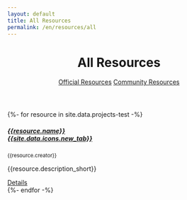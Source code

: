```yaml
---
layout: default
title: All Resources
permalink: /en/resources/all
---
```



<header class="container py-4 mt-5">
  <div class="text-center">
    <h1 class="display-6 fw-bold mb-3">All Resources</h1>
    <a href="/en/resources/official" class="btn btn-primary btn px-4 m-1">Official Resources</a>
    <a href="/en/resources/community" class="btn btn-outline-secondary btn px-4 m-1">Community Resources</a>
  </div>
</header>

<section class="container py-4 border-bottom">
	<div class="row row-cols-auto justify-content-center mt-4">
    {%- for resource in site.data.projects-test -%}
      <div class="col mb-4">
        <div class="card rounded-3 h-100" style="width: 18rem;">
          <div class="card-body d-flex align-items-start flex-column">
            <h5 class="card-title text-capitalize">
              <a href="{{resource.link}}" class="text-decoration-none link-dark">{{resource.name}} {{site.data.icons.new_tab}}</a>
            </h5>
            <p class="mb-1 text-muted"><small>{{resource.creator}} </small></p>
            <p class="card-text flex-grow-1">{{resource.description_short}}</p>
            <a href="" class="btn btn-outline-primary btn-sm">Details</a>
          </div>
        </div>
      </div>
    {%- endfor -%}
  </div>
</section>


